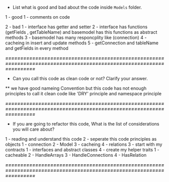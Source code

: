 - List what is good and bad about the code inside ```Models``` folder.

1 - good 
	1 - comments on code

2 - bad
	1 - interface has getter and setter
	2 - interface has functions (getFields , getTableName) and basemodel has this functions as abstract methods
	3 - basemodel has many responcplity like (connection)
	4 - cacheing in insert and update methods
	5 - getConnection and tableName and getFields in every method

***====================================================================================================================***

- Can you call this code as clean code or not? Clarify your answer.

** we have good nameing Convention but this code has not enough principles to call it clean code like 'DRY' principle and namespace principle

***====================================================================================================================***

- If you are going to refactor this code, What is the list of considerations you will care about?

1 - reading and understand this code 
2 - seperate this code principles as objects 
	1 - connection
	2 - Model
	3 - cacheing
	4 - relations
3 - start with my contracts
	1 - interfaces and abstract classes
4 - create my helper traits
	1 - cacheable
	2 - HandleArrays
	3 - HandleConnections
	4 - HasRelation


***====================================================================================================================***


